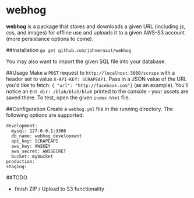 webhog
======

**webhog** is a package that stores and downloads a given URL (including js, css, and images) for offline use and uploads it to a given AWS-S3 account (more persistance options to come).

##Installation
`go get github.com/johnernaut/webhog`

You may also want to import the given SQL file into your database.

##Usage
Make a `POST` request to `http://localhost:3000/scrape` with a header set to value `X-API-KEY: SCRAPEAPI`.  Pass in a JSON value of the URL you'd like to fetch: `{ "url": "http://facebook.com"}` (as an example).  You'll notice an `Ent dir: /blah/blah/blah` printed to the console - your assets are saved there.  To test, open the given `index.html` file.

##Configuration
Create a `webhog.yml` file in the running directory.  The following options are supported:
```
development:
  mysql: 127.0.0.1:3306
  db_name: webhog_development
  api_key: SCRAPEAPI
  aws_key: AWSKEY
  aws_secret: AWSSECRET
  bucket: mybucket
production:
staging:
```

##TODO
* finish ZIP / Upload to S3 functionality
